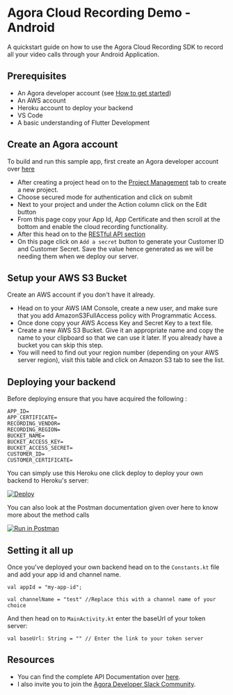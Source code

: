 # Agora Cloud Recording Demo - Android

A quickstart guide on how to use the Agora Cloud Recording SDK to record all your video calls through your Android Application.

## Prerequisites

- An Agora developer account (see [How to get started](https://www.agora.io/en/blog/how-to-get-started-with-agora))
- An AWS account
- Heroku account to deploy your backend
- VS Code
- A basic understanding of Flutter Development

## Create an Agora account 

To build and run this sample app, first create an Agora developer account over [here](http://console.agora.io/)
- After creating a project head on to the [Project Management](https://console.agora.io/projects) tab to create a new project.
- Choose secured mode for authentication and click on submit 
- Next to your project and under the Action column click on the Edit button 
- From this page copy your App Id, App Certificate and then scroll at the bottom and enable the cloud recording functionality.
- After this head on to the [RESTful API section](https://console.agora.io/restfulApi) 
- On this page click on `Add a secret` button to generate your Customer ID and Customer Secret. Save the value hence generated as we will be needing them when we deploy our server. 

## Setup your AWS S3 Bucket

Create an AWS account if you don't have it already. 
- Head on to your AWS IAM Console, create a new user, and make sure that you add AmazonS3FullAccess policy with Programmatic Access.
- Once done copy your AWS Access Key and Secret Key to a text file.
- Create a new AWS S3 Bucket. Give it an appropriate name and copy the name to your clipboard so that we can use it later. If you already have a bucket you can skip this step.
- You will need to find out your region number (depending on your AWS server region), visit this table and click on Amazon S3 tab to see the list.

## Deploying your backend

Before deploying ensure that you have acquired the following :
```
APP_ID=
APP_CERTIFICATE=
RECORDING_VENDOR=
RECORDING_REGION=
BUCKET_NAME=
BUCKET_ACCESS_KEY=
BUCKET_ACCESS_SECRET=
CUSTOMER_ID=
CUSTOMER_CERTIFICATE=
```

You can simply use this Heroku one click deploy to deploy your own backend to Heroku's server: 

[![Deploy](https://www.herokucdn.com/deploy/button.svg)](https://heroku.com/deploy?template=https://github.com/raysandeep/Agora-Cloud-Recording-Example/)

You can also look at the Postman documentation given over here to know more about the method calls

[![Run in Postman](https://run.pstmn.io/button.svg)](https://documenter.getpostman.com/view/8653133/TzCS4RCq)

## Setting it all up

Once you've deployed your own backend head on to the `Constants.kt` file and add your app id and channel name.

```
val appId = "my-app-id";

val channelName = "test" //Replace this with a channel name of your choice
```

And then head on to `MainActivity.kt` enter the baseUrl of your token server: 

```
val baseUrl: String = "" // Enter the link to your token server
```

## Resources

- You can find the complete API Documentation over [here](https://docs.agora.io/en/Video/API%20Reference/flutter/index.html).
- I also invite you to join the [Agora Developer Slack Community](https://agoraiodev.slack.com/).